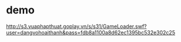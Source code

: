 # demo
http://s3.vuaphapthuat.goplay.vn/s/s31/GameLoader.swf?user=dangvohoaithanh&pass=fdb8a1100a8d62ec1395bc532e302c25
